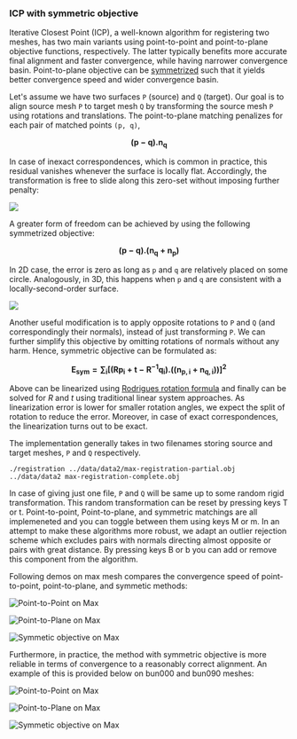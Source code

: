﻿### ICP with symmetric objective

Iterative Closest Point (ICP), a well-known algorithm for registering two meshes, has two main variants using point-to-point and point-to-plane objective functions, respectively. The latter typically benefits more accurate final alignment and faster convergence, while having narrower convergence basin. Point-to-plane objective can be [symmetrized](https://gfx.cs.princeton.edu/pubs/Rusinkiewicz_2019_ASO/symm_icp.pdf) such that it yields better convergence speed and wider convergence basin.

Let's assume we have two surfaces `P` (source) and `Q` (target). Our goal is to align source mesh `P` to target mesh `Q` by transforming the source mesh `P` using rotations and translations. The point-to-plane matching penalizes for each pair of matched points `(p, q)`,

$$\mathbf{(p - q).n_q}$$

In case of inexact correspondences, which is common in practice, this residual vanishes whenever the surface is locally flat. Accordingly, the transformation is free to slide along this zero-set without imposing further penalty:

![](images/point-to-point.png)

A greater form of freedom can be achieved by using the following symmetrized objective:

$$\mathbf{(p - q).(n_q + n_p)}$$

In 2D case, the error is zero as long as `p` and `q` are relatively placed on some circle. Analogously, in 3D, this happens when `p` and `q` are consistent with a locally-second-order surface. 

![](images/point-to-plane.png)


Another useful modification is to apply opposite rotations to `P` and `Q` (and correspondingly their normals), instead of just transforming `P`. We can further simplify this objective by omitting rotations of normals without any harm. Hence, symmetric objective can be formulated as:

$$\mathbf{E_{sym} = \sum_{i} [(Rp_i + t - R^{-1}q_i).((n_{p, i} + n_{q, i}))]^2}$$

Above can be linearized using [Rodrigues rotation formula](https://en.wikipedia.org/wiki/Rodrigues%27_rotation_formula) and finally can be solved for $R$ and $t$ using traditional linear system approaches. As linearization error is lower for smaller rotation angles, we expect the split of rotation to reduce the error. Moreover, in case of exact correspondences, the linearization turns out to be exact.

The implementation generally takes in two filenames storing source and target meshes, `P` and `Q` respectively. 
```
./registration ../data/data2/max-registration-partial.obj ../data/data2 max-registration-complete.obj
```
In case of giving just one file, `P` and `Q` will be same up to some random rigid transformation. This random transformation can be reset by pressing keys T or t. Point-to-point, Point-to-plane, and symmetric matchings are all implemeneted and you can toggle between them using keys M or m. In an attempt to make these algorithms more robust, we adapt an outlier rejection scheme which excludes pairs with normals directing almost opposite or pairs with great distance. By pressing keys B or b you can add or remove this component from the algorithm. 

Following demos on max mesh compares the convergence speed of point-to-point, point-to-plane, and symmetic methods:


![Point-to-Point on Max](images/demos/max_demo_point.gif)

![Point-to-Plane on Max](images/demos/max_demo_plane.gif)

![Symmetic objective on Max](images/demos/max_demo_sym.gif)


Furthermore, in practice, the method with symmetric objective is more reliable in terms of convergence to a reasonably correct alignment. An example of this is provided below on bun000 and bun090 meshes:

![Point-to-Point on Max](images/demos/bun-demo-point.gif)

![Point-to-Plane on Max](images/demos/bun-demo-plane.gif)

![Symmetic objective on Max](images/demos/bun-demo-sym.gif)